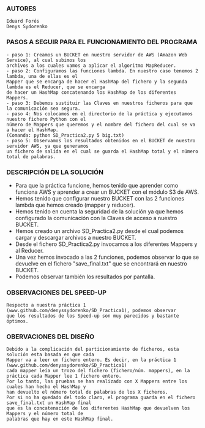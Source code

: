 ### AUTORES
    Eduard Forés
    Denys Sydorenko

### PASOS A SEGUIR PARA EL FUNCIONAMIENTO DEL PROGRAMA 

    - paso 1: Creamos un BUCKET en nuestro servidor de AWS (Amazon Web Service), al cual subimos los 
    archivos a los cuales vamos a aplicar el algoritmo MapReducer.
    - paso 2: Configuramos las funciones lambda. En nuestro caso tenemos 2 lambda, una de ellas es el 
    Mapper que se encarga de hacer el HashMap del fichero y la segunda lambda es el Reducer, que se encarga 
    de hacer un HashMap concatenando los HashMap de los diferentes Mappers.
    - paso 3: Debemos sustituir las Claves en nuestros ficheros para que la comunicación sea segura.
    - paso 4: Nos colocamos en el directorio de la práctica y ejecutamos nuestro fichero Python con el 
    número de Mappers que queremos y el nombre del fichero del cual se va a hacer el HashMap. 
    (Comanda: python SD_Practica2.py 5 big.txt)
    - paso 5: Observamos los resultados obtenidos en el BUCKET de nuestro servidor AWS, ya que generamos 
    un fichero de salida en el cual se guarda el HashMap total y el número total de palabras.
    
### DESCRIPCIÓN DE LA SOLUCIÓN

- Para que la práctica funcione, hemos tenido que aprender como funciona AWS y aprender a crear un BUCKET con el módulo S3 de AWS.
- Hemos tenido que configurar nuestro BUCKET con las 2 funciones lambda que hemos creado (mapper y reducer).
- Hemos tenido en cuenta la seguridad de la solución ya que hemos configurado la comunicación con la Claves de acceso a nuestro BUCKET.
- Hemos creado un archivo SD_Practica2.py desde el cual podemos cargar y descargar archivos a nuestro BUCKET.
- Desde el fichero SD_Practica2.py invocamos a los diferentes Mappers y al Reducer.
- Una vez hemos invocado a las 2 funciones, podemos observar lo que se devuelve en el fichero "save_final.txt" que se encontrará en nuestro BUCKET.
- Podemos observar también los resultados por pantalla.

### OBSERVACIONES DEL SPEED-UP

    Respecto a nuestra práctica 1 (www.github.com/denyssydorenko/SD_Practica1), podemos observar 
    que los resultados de los Speed-up son muy parecidos y bastante óptimos.

### OBERVACIONES DEL DISEÑO

    Debido a la complicación del particionamiento de ficheros, esta solución esta basada en que cada 
    Mapper va a leer un fichero entero. Es decir, en la práctica 1 (www.github.com/denyssydorenko/SD_Practica1) 
    cada mapper leía un trozo del fichero (fichero/núm. mappers), en la práctica cada Mapper lee 1 fichero entero.
    Por lo tanto, las pruebas se han realizado con X Mappers entre los cuales han hecho el HashMap y 
    han devuelto el número total de palabras de los X ficheros.
    Por si no ha quedado del todo claro, el programa guarda en el fichero save_final.txt un HashMap final 
    que es la concatenación de los diferentes HashMap que devuelven los Mappers y el número total de 
    palabras que hay en este HashMap final.
